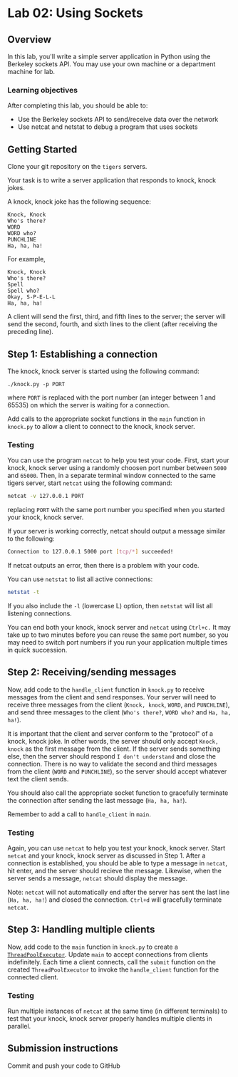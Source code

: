 # Lab 02: Using Sockets

## Overview
In this lab, you'll write a simple server application in Python using the Berkeley sockets API. You may use your own machine or a department machine for lab.

### Learning objectives
After completing this lab, you should be able to:
* Use the Berkeley sockets API to send/receive data over the network
* Use netcat and netstat to debug a program that uses sockets

## Getting Started
Clone your git repository on the `tigers` servers.

Your task is to write a server application that responds to knock, knock jokes. 

A knock, knock joke has the following sequence:
```
Knock, Knock
Who's there?
WORD
WORD who?
PUNCHLINE
Ha, ha, ha!
```
For example,
```
Knock, Knock
Who's there?
Spell
Spell who?
Okay, S-P-E-L-L
Ha, ha, ha!
```

A client will send the first, third, and fifth lines to the server; the server will send the second, fourth, and sixth lines to the client (after receiving the preceding line).

## Step 1: Establishing a connection
The knock, knock server is started using the following command:
```
./knock.py -p PORT
```
where `PORT` is replaced with the port number (an integer between 1 and 65535) on which the server is waiting for a connection.

Add calls to the appropriate socket functions in the `main` function in `knock.py` to allow a client to connect to the knock, knock server.

### Testing
You can use the program `netcat` to help you test your code. First, start your knock, knock server using a randomly choosen port number between `5000` and `65000`. Then, in a separate terminal window connected to the same tigers server, start `netcat` using the following command:
```bash
netcat -v 127.0.0.1 PORT
```
replacing `PORT` with the same port number you specified when you started your knock, knock server.

If your server is working correctly, netcat should output a message similar to the following:
```bash
Connection to 127.0.0.1 5000 port [tcp/*] succeeded!
```
If netcat outputs an error, then there is a problem with your code. 

You can use `netstat` to list all active connections:
```bash
netstat -t
```
If you also include the `-l` (lowercase L) option, then `netstat` will list all listening connections.

You can end both your knock, knock server and `netcat` using `Ctrl+c.` It may take up to two minutes before you can reuse the same port number, so you may need to switch port numbers if you run your application multiple times in quick succession.

## Step 2: Receiving/sending messages
Now, add code to the `handle_client` function in `knock.py` to receive messages from the client and send responses. Your server will need to receive three messages from the client (`Knock, knock`, `WORD`, and `PUNCHLINE`), and send three messages to the client (`Who's there?`, `WORD who?` and `Ha, ha, ha!`). 

It is important that the client and server conform to the "protocol" of a knock, knock joke. In other words, the server should only accept `Knock, knock` as the first message from the client. If the server sends something else, then the server should respond `I don't understand` and close the connection. There is no way to validate the second and third messages from the client (`WORD` and `PUNCHLINE`), so the server should accept whatever text the client sends.

You should also call the appropriate socket function to gracefully terminate the connection after sending the last message (`Ha, ha, ha!`).

Remember to add a call to `handle_client` in `main`.

### Testing
Again, you can use `netcat` to help you test your knock, knock server. Start `netcat` and your knock, knock server as discussed in Step 1. After a connection is established, you should be able to type a message in `netcat`, hit enter, and the server should recieve the message. Likewise, when the server sends a message, `netcat` should display the message. 

Note: `netcat` will not automatically end after the server has sent the last line (`Ha, ha, ha!`) and closed the connection. `Ctrl+d` will gracefully terminate `netcat`.

## Step 3: Handling multiple clients
Now, add code to the `main` function in `knock.py` to create a [`ThreadPoolExecutor`](https://docs.python.org/3/library/concurrent.futures.html#concurrent.futures.ThreadPoolExecutor). Update `main` to accept connections from clients indefinitely. Each time a client connects, call the `submit` function on the created `ThreadPoolExecutor` to invoke the `handle_client` function for the connected client.

### Testing
Run multiple instances of `netcat` at the same time (in different terminals) to test that your knock, knock server properly handles multiple clients in parallel.

## Submission instructions
Commit and push your code to GitHub